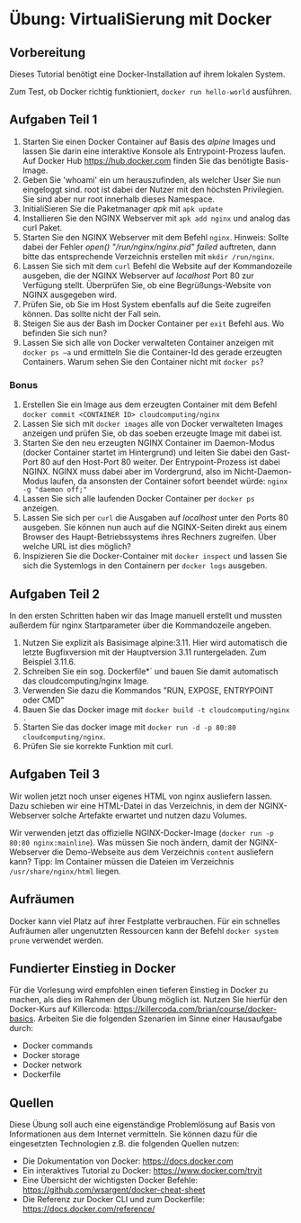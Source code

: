 # Übung: VirtualiSierung mit Docker

## Vorbereitung

Dieses Tutorial benötigt eine Docker-Installation auf ihrem lokalen System.

Zum Test, ob Docker richtig funktioniert, `docker run hello-world` ausführen. 

## Aufgaben Teil 1

1. Starten Sie einen Docker Container auf Basis des *alpine* Images und lassen Sie darin eine interaktive Konsole als Entrypoint-Prozess laufen. Auf Docker Hub https://hub.docker.com finden Sie das benötigte Basis-Image.
2. Geben Sie 'whoami' ein um herauszufinden, als welcher User Sie nun eingeloggt sind. root ist dabei der Nutzer mit den höchsten Privilegien. Sie sind aber nur root innerhalb dieses Namespace.
3. InitialiSieren Sie die Paketmanager *apk* mit `apk update`
4. Installieren Sie den NGINX Webserver mit `apk add nginx` und analog das curl Paket.
5. Starten Sie den NGINX Webserver mit dem Befehl `nginx`. Hinweis: Sollte dabei der Fehler _open() "/run/nginx/nginx.pid" failed_ auftreten, dann bitte das entsprechende Verzeichnis erstellen mit `mkdir /run/nginx`. 
6. Lassen Sie sich mit dem `curl` Befehl die Website auf der Kommandozeile ausgeben, die der NGINX Webserver auf *localhost* Port 80 zur Verfügung stellt. Überprüfen Sie, ob eine Begrüßungs-Website von NGINX ausgegeben wird.
7. Prüfen Sie, ob Sie im Host System ebenfalls auf die Seite zugreifen können. Das sollte nicht der Fall sein.
8. Steigen Sie aus der Bash im Docker Container per `exit` Befehl aus. Wo befinden Sie sich nun?
9. Lassen Sie sich alle von Docker verwalteten Container anzeigen mit `docker ps –a` und ermitteln Sie die Container-Id des gerade erzeugten Containers. Warum sehen Sie den Container nicht mit `docker ps`?

### Bonus

1. Erstellen Sie ein Image aus dem erzeugten Container mit dem Befehl `docker commit <CONTAINER ID> cloudcomputing/nginx`
2. Lassen Sie sich mit `docker images` alle von Docker verwalteten Images anzeigen und prüfen Sie, ob das soeben erzeugte Image mit dabei ist.
3. Starten Sie den neu erzeugten NGINX Container im Daemon-Modus (docker Container startet im Hintergrund) und leiten Sie dabei den Gast-Port 80 auf den Host-Port 80 weiter. Der Entrypoint-Prozess ist dabei NGINX. NGINX muss dabei aber im Vordergrund, also im Nicht-Daemon-Modus laufen, da ansonsten der Container sofort beendet würde: `nginx -g "daemon off;"`
4. Lassen Sie sich alle laufenden Docker Container per `docker ps` anzeigen. 
5. Lassen Sie sich per `curl` die Ausgaben auf *localhost* unter den Ports 80 ausgeben. Sie können nun auch auf die NGINX-Seiten direkt aus einem Browser des Haupt-Betriebssystems ihres Rechners zugreifen. Über welche URL ist dies möglich? 
6. Inspizieren Sie die Docker-Container mit `docker inspect` und lassen Sie sich die Systemlogs in den Containern per `docker logs` ausgeben.

## Aufgaben Teil 2

In den ersten Schritten haben wir das Image manuell erstellt und mussten außerdem für nginx Startparameter über die Kommandozeile angeben. 

1. Nutzen Sie explizit als Basisimage alpine:3.11. Hier wird automatisch die letzte Bugfixversion mit der Hauptversion 3.11 runtergeladen. Zum Beispiel 3.11.6.
2. Schreiben Sie ein sog. Dockerfile*` und bauen Sie damit automatisch das cloudcomputing/nginx Image.
3. Verwenden Sie dazu die Kommandos "RUN, EXPOSE, ENTRYPOINT oder CMD"
4. Bauen Sie das Docker image mit `docker build -t cloudcomputing/nginx .` 
5. Starten Sie das docker image mit `docker run -d -p 80:80 cloudcomputing/nginx`.
6. Prüfen Sie sie korrekte Funktion mit curl.

## Aufgaben Teil 3

Wir wollen jetzt noch unser eigenes HTML von nginx ausliefern lassen. Dazu schieben wir eine HTML-Datei in das Verzeichnis, in dem der NGINX-Webserver solche Artefakte erwartet und nutzen dazu Volumes.

Wir verwenden jetzt das offizielle NGINX-Docker-Image (`docker run -p 80:80 nginx:mainline`). 
Was müssen Sie noch ändern, damit der NGINX-Webserver die Demo-Webseite aus dem Verzeichnis `content` ausliefern kann?
Tipp: Im Container müssen die Dateien im Verzeichnis `/usr/share/nginx/html` liegen.

## Aufräumen

Docker kann viel Platz auf ihrer Festplatte verbrauchen. Für ein schnelles Aufräumen aller ungenutzten Ressourcen kann der Befehl `docker system prune` verwendet werden.

## Fundierter Einstieg in Docker

Für die Vorlesung wird empfohlen einen tieferen Einstieg in Docker zu machen, als dies im Rahmen der Übung möglich ist. Nutzen Sie hierfür den Docker-Kurs auf Killercoda: https://killercoda.com/brian/course/docker-basics. Arbeiten Sie die folgenden Szenarien im Sinne einer Hausaufgabe durch:
* Docker commands
* Docker storage
* Docker network
* Dockerfile

## Quellen

Diese Übung soll auch eine eigenständige Problemlösung auf Basis von Informationen aus dem Internet vermitteln. Sie können dazu für die eingesetzten Technologien z.B. die folgenden Quellen nutzen:
* Die Dokumentation von Docker: https://docs.docker.com
* Ein interaktives Tutorial zu Docker: https://www.docker.com/tryit
* Eine Übersicht der wichtigsten Docker Befehle: https://github.com/wsargent/docker-cheat-sheet
* Die Referenz zur Docker CLI und zum Dockerfile: https://docs.docker.com/reference/
